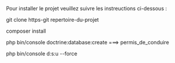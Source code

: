 Pour installer le projet veuillez suivre les instreuctions ci-dessous :

git clone https-git repertoire-du-projet

composer install

php bin/console doctrine:database:create
===> permis_de_conduire

php bin/console d:s:u --force



